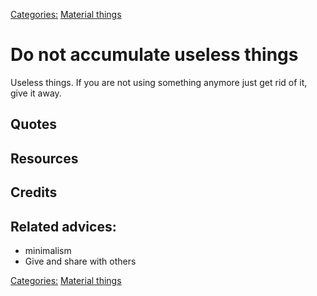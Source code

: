 [Categories:](../Categories/index.md) [Material things](../Categories/Material%20things.md)
# Do not accumulate useless things

Useless things. If you are not using something anymore just get rid of it, give it away.

## Quotes

## Resources

## Credits

## Related advices:

- minimalism
- Give and share with others

[Categories:](../Categories/index.md) [Material things](../Categories/Material%20things.md)